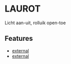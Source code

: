 <!--
[proast]
-->
LAUROT
======

Licht aan-uit, rolluik open-toe


## Features

* [external](key:components)
* [external](key:arduino_cable)
